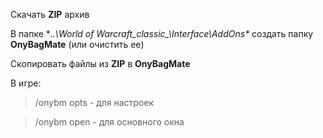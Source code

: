Скачать **ZIP** архив

В папке **..\World of Warcraft\_classic_\Interface\AddOns\** создать папку **OnyBagMate** (или очистить ее)

Скопировать файлы из **ZIP** в **OnyBagMate**

В игре:
>/onybm opts - для настроек

>/onybm open - для основного окна
